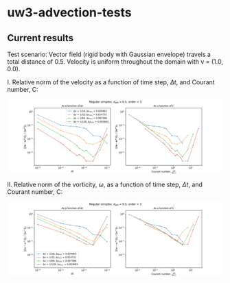# uw3-advection-tests

## Current results 

Test scenario: 
Vector field (rigid body with Gaussian envelope) travels a total distance of 0.5. 
Velocity is uniform throughout the domain with v = (1.0, 0.0).

I. Relative norm of the velocity as a function of time step, $\Delta t$, and Courant number, C: 

![Alt text](plots/regular-simplex-adv-0.5-v_norm.png)

II. Relative norm of the vorticity, $\omega$, as a function of time step, $\Delta t$, and Courant number, C: 

![Alt text](plots/regular-simplex-adv-0.5-w_norm.png)
